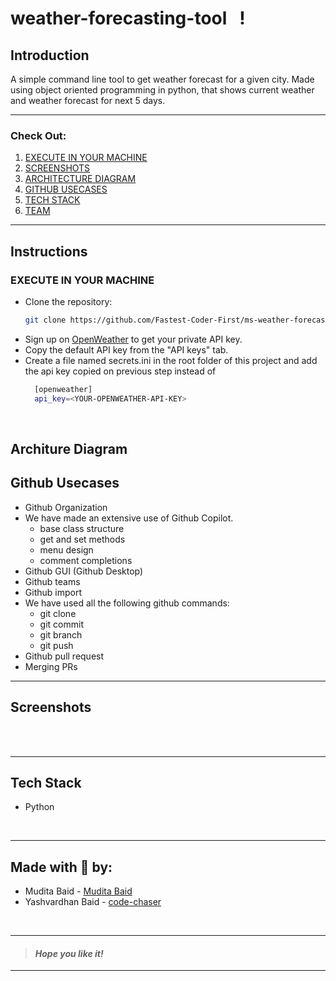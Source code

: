 
# weather-forecasting-tool &nbsp; !
## Introduction 
A simple command line tool to get weather forecast for a given city. Made using object oriented programming in python, that shows current weather and weather forecast for next 5 days.
___
### Check Out:
1. [EXECUTE IN YOUR MACHINE](#execute-in-your-machine)
2. [SCREENSHOTS](#screenshots)
3. [ARCHITECTURE DIAGRAM](#architure-diagram)
4. [GITHUB USECASES](#github-usecases)
3. [TECH STACK](#tech-stack)
4. [TEAM](#made-with--by)
___
## Instructions
### EXECUTE IN YOUR MACHINE
- Clone the repository:
    ```bash
    git clone https://github.com/Fastest-Coder-First/ms-weather-forecasting-tool.git
    ```
- Sign up on [OpenWeather](https://home.openweathermap.org/) to get your private API key.
- Copy the default API key from the "API keys" tab.
- Create a file named secrets.ini in the root folder of this project and add the api key copied on previous step instead of <YOUR-OPENWEATHER-API-KEY>
  ```bash
    [openweather]
    api_key=<YOUR-OPENWEATHER-API-KEY>
  ```
<br>

## Architure Diagram

## Github Usecases
- Github Organization
- We have made an extensive use of Github Copilot.
    - base class structure
    - get and set methods
    - menu design
    - comment completions
- Github GUI (Github Desktop)
- Github teams
- Github import
- We have used all the following github commands:
    - git clone
    - git commit
    - git branch
    - git push
- Github pull request
- Merging PRs

___
## Screenshots

<br>

<!-- screenshots here -->




<br>

___
## Tech Stack
- Python


<br>

___




## Made with 🤍 by:

- Mudita Baid - [Mudita Baid](https://github.com/muditabaid)
- Yashvardhan Baid - [code-chaser](https://github.com/code-chaser)


<br>

___
> #### _*Hope you like it!*_
___